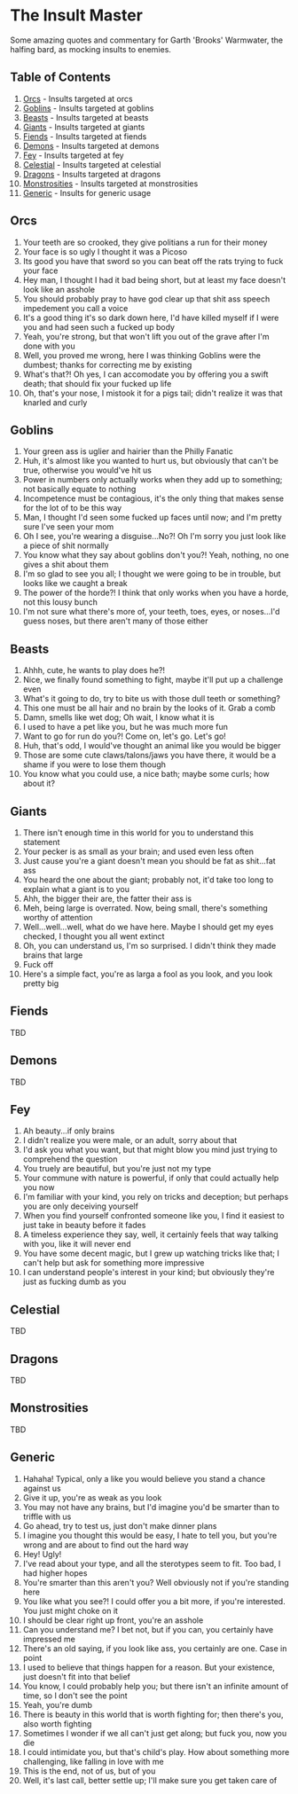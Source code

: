 # The Insult Master

Some amazing quotes and commentary for Garth 'Brooks' Warmwater, the halfing bard, as mocking insults to enemies.


## Table of Contents

1. [Orcs](#orcs) - Insults targeted at orcs
2. [Goblins](#goblins) - Insults targeted at goblins
3. [Beasts](#beasts) - Insults targeted at beasts
4. [Giants](#giants) - Insults targeted at giants
5. [Fiends](#fiends) - Insults targeted at fiends
6. [Demons](#demons) - Insults targeted at demons
7. [Fey](#fey) - Insults targeted at fey
8. [Celestial](#celestial) - Insults targeted at celestial
9. [Dragons](#dragons) - Insults targeted at dragons
10. [Monstrosities](#monstrosities) - Insults targeted at monstrosities
11. [Generic](#generic) - Insults for generic usage


## Orcs

1. Your teeth are so crooked, they give politians a run for their money
2. Your face is so ugly I thought it was a Picoso
3. Its good you have that sword so you can beat off the rats trying to fuck your face
4. Hey man, I thought I had it bad being short, but at least my face doesn't look like an asshole
5. You should probably pray to have god clear up that shit ass speech impedement you call a voice
6. It's a good thing it's so dark down here, I'd have killed myself if I were you and had seen such a fucked up body
7. Yeah, you're strong, but that won't lift you out of the grave after I'm done with you
8. Well, you proved me wrong, here I was thinking Goblins were the dumbest; thanks for correcting me by existing
9. What's that?! Oh yes, I can accomodate you by offering you a swift death; that should fix your fucked up life
10. Oh, that's your nose, I mistook it for a pigs tail; didn't realize it was that knarled and curly


## Goblins

1. Your green ass is uglier and hairier than the Philly Fanatic
2. Huh, it's almost like you wanted to hurt us, but obviously that can't be true, otherwise you would've hit us
3. Power in numbers only actually works when they add up to something; not basically equate to nothing
4. Incompetence must be contagious, it's the only thing that makes sense for the lot of to be this way
5. Man, I thought I'd seen some fucked up faces until now; and I'm pretty sure I've seen your mom
6. Oh I see, you're wearing a disguise...No?! Oh I'm sorry you just look like a piece of shit normally
7. You know what they say about goblins don't you?! Yeah, nothing, no one gives a shit about them
8. I'm so glad to see you all; I thought we were going to be in trouble, but looks like we caught a break
9. The power of the horde?! I think that only works when you have a horde, not this lousy bunch
10. I'm not sure what there's more of, your teeth, toes, eyes, or noses...I'd guess noses, but there aren't many of those either


## Beasts

1. Ahhh, cute, he wants to play does he?!
2. Nice, we finally found something to fight, maybe it'll put up a challenge even
3. What's it going to do, try to bite us with those dull teeth or something?
4. This one must be all hair and no brain by the looks of it. Grab a comb
5. Damn, smells like wet dog; Oh wait, I know what it is
6. I used to have a pet like you, but he was much more fun
7. Want to go for run do you?! Come on, let's go. Let's go!
8. Huh, that's odd, I would've thought an animal like you would be bigger
9. Those are some cute claws/talons/jaws you have there, it would be a shame if you were to lose them though
10. You know what you could use, a nice bath; maybe some curls; how about it?


## Giants

1. There isn't enough time in this world for you to understand this statement
2. Your pecker is as small as your brain; and used even less often
3. Just cause you're a giant doesn't mean you should be fat as shit...fat ass
4. You heard the one about the giant; probably not, it'd take too long to explain what a giant is to you
5. Ahh, the bigger their are, the fatter their ass is
6. Meh, being large is overrated. Now, being small, there's something worthy of attention
7. Well...well...well, what do we have here. Maybe I should get my eyes checked, I thought you all went extinct
8. Oh, you can understand us, I'm so surprised. I didn't think they made brains that large
9. Fuck off
10. Here's a simple fact, you're as larga a fool as you look, and you look pretty big


## Fiends

TBD


## Demons

TBD


## Fey

1. Ah beauty...if only brains
2. I didn't realize you were male, or an adult, sorry about that
3. I'd ask you what you want, but that might blow you mind just trying to comprehend the question
4. You truely are beautiful, but you're just not my type
5. Your commune with nature is powerful, if only that could actually help you now
6. I'm familiar with your kind, you rely on tricks and deception; but perhaps you are only deceiving yourself
7. When you find yourself confronted someone like you, I find it easiest to just take in beauty before it fades
8. A timeless experience they say, well, it certainly feels that way talking with you, like it will never end
9. You have some decent magic, but I grew up watching tricks like that; I can't help but ask for something more impressive
10. I can understand people's interest in your kind; but obviously they're just as fucking dumb as you


## Celestial

TBD


## Dragons

TBD


## Monstrosities

TBD


## Generic

1. Hahaha! Typical, only a <type> like you would believe you stand a chance against us
2. Give it up, you're as weak as you look
3. You may not have any brains, but I'd imagine you'd be smarter than to triffle with us
4. Go ahead, try to test us, just don't make dinner plans
5. I imagine you thought this would be easy, I hate to tell you, but you're wrong and are about to find out the hard way
6. Hey! Ugly!
7. I've read about your type, and all the sterotypes seem to fit. Too bad, I had higher hopes
8. You're smarter than this aren't you? Well obviously not if you're standing here
9. You like what you see?! I could offer you a bit more, if you're interested. You just might choke on it
10. I should be clear right up front, you're an asshole
11. Can you understand me? I bet not, but if you can, you certainly have impressed me
12. There's an old saying, if you look like ass, you certainly are one. Case in point
13. I used to believe that things happen for a reason. But your existence, just doesn't fit into that belief
14. You know, I could probably help you; but there isn't an infinite amount of time, so I don't see the point
15. Yeah, you're dumb
16. There is beauty in this world that is worth fighting for; then there's you, also worth fighting
17. Sometimes I wonder if we all can't just get along; but fuck you, now you die
18. I could intimidate you, but that's child's play. How about something more challenging, like falling in love with me
19. This is the end, not of us, but of you
20. Well, it's last call, better settle up; I'll make sure you get taken care of
